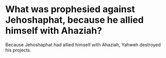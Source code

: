 # What was prophesied against Jehoshaphat, because he allied himself with Ahaziah?

Because Jehoshaphat had allied himself with Ahaziah, Yahweh destroyed his projects. 